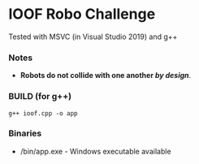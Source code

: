 # IOOF Robo Challenge
Tested with MSVC (in Visual Studio 2019) and g++

### Notes
- **Robots do not collide with one another *by design***.

### BUILD (for g++)
`g++ ioof.cpp -o app`

### Binaries
- /bin/app.exe - Windows executable available